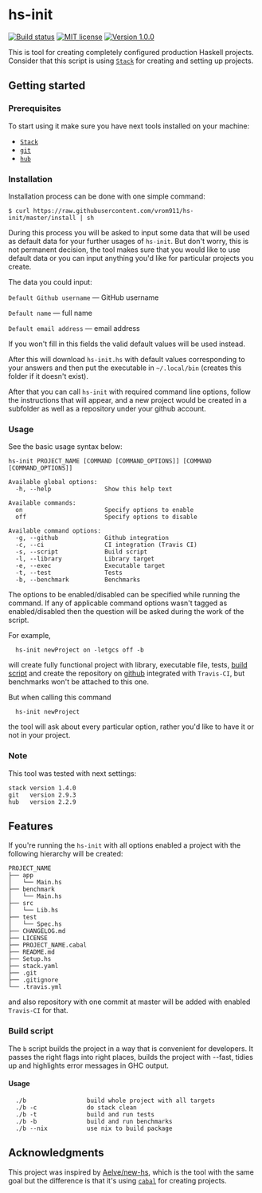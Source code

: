 # hs-init

[![Build status](https://secure.travis-ci.org/vrom911/hs-init.svg)](http://travis-ci.org/vrom911/hs-init) [![MIT license](https://img.shields.io/badge/license-MIT-blue.svg)](https://github.com/vrom911/hs-init/blob/master/LICENSE) [![Version 1.0.0](https://img.shields.io/badge/version-v1.0.0-fabfff.svg)](https://github.com/vrom911/hs-init/blob/master/CHANGELOG.md)

This is tool for creating completely configured production Haskell projects.
Consider that this script is using [`Stack`](http://haskellstack.org) for creating and setting up projects.

## Getting started

### Prerequisites

To start using it make sure you have next tools installed on your machine:
* [`Stack`](http://haskellstack.org)
* [`git`](https://git-scm.com)
* [`hub`](https://github.com/github/hub)

### Installation
Installation process can be done with one simple command:

    $ curl https://raw.githubusercontent.com/vrom911/hs-init/master/install | sh

During this process you will be asked to input some data that will be used as default data for your further usages of `hs-init`. But don't worry, this is not permanent decision, the tool makes sure that you would like to use default data or you can input anything you'd like for particular projects you create.

The data you could input:

`Default Github username` — GitHub username

`Default name` — full name

`Default email address` — email address


If you won't fill in this fields the valid default values will be used instead.

After this will download `hs-init.hs` with default values corresponding to your answers and then put the executable in `~/.local/bin` (creates this folder if it doesn't exist).

After that you can call `hs-init` with required command line options, follow the instructions that will appear, and a new project would be created in a subfolder as well as a repository under your github account.

### Usage

See the basic usage syntax below:
```
hs-init PROJECT_NAME [COMMAND [COMMAND_OPTIONS]] [COMMAND [COMMAND_OPTIONS]]

Available global options:
  -h, --help               Show this help text

Available commands:
  on                       Specify options to enable
  off                      Specify options to disable

Available command options:
  -g, --github             Github integration
  -c, --ci                 CI integration (Travis CI)
  -s, --script             Build script
  -l, --library            Library target
  -e, --exec               Executable target
  -t, --test               Tests
  -b, --benchmark          Benchmarks
```
The options to be enabled/disabled can be specified while running the command. If any of applicable command options wasn't tagged as enabled/disabled then the question will be asked during the work of the script.

For example,
```
  hs-init newProject on -letgcs off -b
```
will create fully functional project with library, executable file, tests, [build script](#build-script) and create the repository on [github](https://github.com) integrated with `Travis-CI`, but benchmarks won't be attached to this one.

But when calling this command
```
  hs-init newProject
```
the tool will ask about every particular option, rather you'd like to have it or not in your project.

### Note
This tool was tested with next settings:

    stack version 1.4.0
    git   version 2.9.3
    hub   version 2.2.9

## Features

If you're running the `hs-init` with all options enabled a project with the following hierarchy will be created:

```
PROJECT_NAME
├── app
│   └── Main.hs
├── benchmark
│   └── Main.hs
├── src
│   └── Lib.hs
├── test
│   └── Spec.hs
├── CHANGELOG.md
├── LICENSE
├── PROJECT_NAME.cabal
├── README.md
├── Setup.hs
├── stack.yaml
├── .git
├── .gitignore
└── .travis.yml
```
and also repository with one commit at master will be added with enabled `Travis-CI` for that.

### Build script

The `b` script builds the project in a way that is convenient for developers. It passes the right flags into right places, builds the project with --fast, tidies up and highlights error messages in GHC output.

#### Usage

```
  ./b                 build whole project with all targets
  ./b -c              do stack clean
  ./b -t              build and run tests
  ./b -b              build and run benchmarks
  ./b --nix           use nix to build package
```

## Acknowledgments

This project was inspired by [Aelve/new-hs](https://github.com/aelve/new-hs#readme), which is the tool with the same goal but the difference is that it's using [`cabal`](https://www.haskell.org/cabal/) for creating projects.
